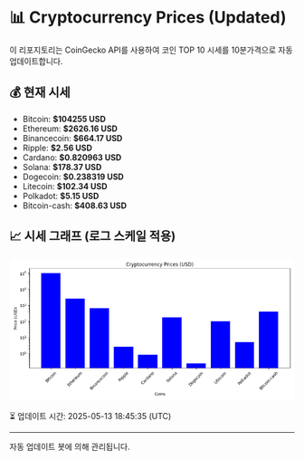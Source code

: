 
# 📊 Cryptocurrency Prices (Updated)

이 리포지토리는 CoinGecko API를 사용하여 코인 TOP 10 시세를 10분가격으로 자동 업데이트합니다.

## 💰 현재 시세
- Bitcoin: **$104255 USD**
- Ethereum: **$2626.16 USD**
- Binancecoin: **$664.17 USD**
- Ripple: **$2.56 USD**
- Cardano: **$0.820963 USD**
- Solana: **$178.37 USD**
- Dogecoin: **$0.238319 USD**
- Litecoin: **$102.34 USD**
- Polkadot: **$5.15 USD**
- Bitcoin-cash: **$408.63 USD**

## 📈 시세 그래프 (로그 스케일 적용)
![Crypto Prices](crypto_prices.png)

⏳ 업데이트 시간: 2025-05-13 18:45:35 (UTC)

---
자동 업데이트 봇에 의해 관리됩니다.
